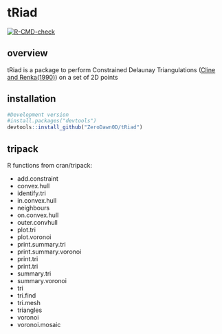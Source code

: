 # tRiad

<!-- badges: start -->

[![R-CMD-check](https://github.com/ZeroDawn0D/triad/actions/workflows/R-CMD-check.yaml/badge.svg)](https://github.com/ZeroDawn0D/triad/actions/workflows/R-CMD-check.yaml)

<!-- badges: end -->

## overview

tRiad is a package to perform Constrained Delaunay Triangulations
([Cline and
Renka(1990)](https://epubs.siam.org/doi/abs/10.1137/0727074)) on a set
of 2D points

## installation

``` r
#Development version
#install.packages("devtools")
devtools::install_github("ZeroDawn0D/tRiad")
```

## tripack

R functions from cran/tripack:

- add.constraint           
- convex.hull             
- identify.tri           
- in.convex.hull        
- neighbours          
- on.convex.hull     
- outer.convhull   
- plot.tri       
- plot.voronoi  
- print.summary.tri        
- print.summary.voronoi   
- print.tri              
- print.tri            
- summary.tri         
- summary.voronoi    
- tri               
- tri.find         
- tri.mesh        
- triangles      
- voronoi      
- voronoi.mosaic
